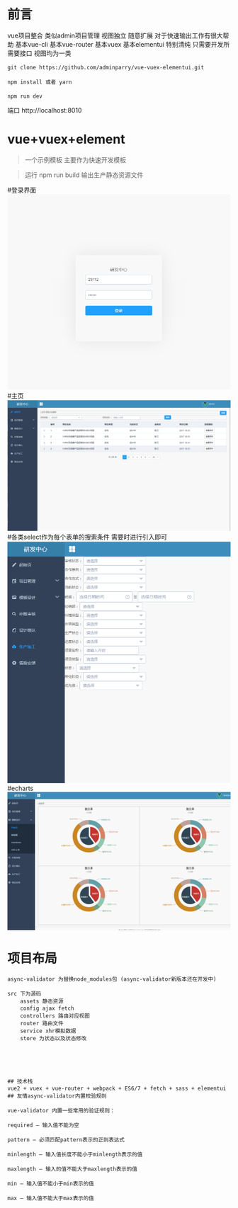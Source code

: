 # 前言
vue项目整合 类似admin项目管理 视图独立 随意扩展 对于快速输出工作有很大帮助
基本vue-cli 基本vue-router 基本vuex 基本elementui 特别清纯
只需要开发所需要接口 视图均为一类


```
git clone https://github.com/adminparry/vue-vuex-elementui.git 

npm install 或者 yarn

npm run dev

```
端口 http://localhost:8010

# vue+vuex+element
> 一个示例模板 主要作为快速开发模板


> 运行
npm run build
输出生产静态资源文件

#登录界面
![](/readmeImg/login.png)
#主页
![](/readmeImg/one.png)
#各类select作为每个表单的搜索条件 需要时进行引入即可
![](/readmeImg/two.png)
#echarts
![](/readmeImg/charts.png)



# 项目布局

```
async-validator 为替换node_modules包 (async-validator新版本还在开发中)

src 下为源码
	assets 静态资源
	config ajax fetch 
	controllers 路由对应视图
	router 路由文件
	service xhr模拟数据
	store 为状态以及状态修改





## 技术栈
vue2 + vuex + vue-router + webpack + ES6/7 + fetch + sass + elementui
## 友情async-validator内置校验规则

vue-validator 内置一些常用的验证规则：

required — 输入值不能为空

pattern — 必须匹配pattern表示的正则表达式

minlength — 输入值长度不能小于minlength表示的值

maxlength — 输入的值不能大于maxlength表示的值

min — 输入值不能小于min表示的值

max — 输入值不能大于max表示的值
